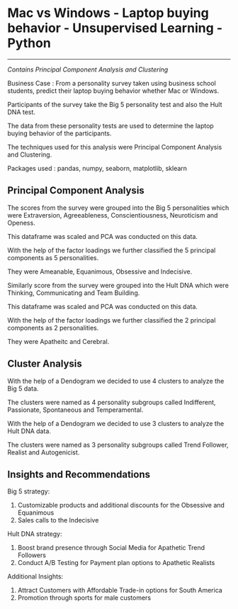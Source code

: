 # Mac vs Windows - Laptop buying behavior - Unsupervised Learning - Python
-------------------------------------------------------------------------
*Contains Principal Component Analysis and Clustering*

Business Case : From a personality survey taken using business school students, predict their laptop buying behavior whether Mac or Windows.

Participants of the survey take the Big 5 personality test and also the Hult DNA test.

The data from these personality tests are used to determine the laptop buying behavior of the participants. 

The techniques used for this analysis were Principal Component Analysis and Clustering. 

Packages used : pandas, numpy, seaborn, matplotlib, sklearn 

Principal Component Analysis
----------------------------

The scores from the survey were grouped into the Big 5 personalities which were Extraversion, Agreeableness, Conscientiousness, Neuroticism and Openess.

This dataframe was scaled and PCA was conducted on this data. 

With the help of the factor loadings we further classified the 5 principal components as 5 personalities.

They were Ameanable, Equanimous, Obsessive and Indecisive. 

Similarly score from the survey were grouped into the Hult DNA which were Thinking, Communicating and Team Building.

This dataframe was scaled and PCA was conducted on this data. 

With the help of the factor loadings we further classified the 2 principal components as 2 personalities.

They were Apatheitc and Cerebral. 

Cluster Analysis
-----------------
With the help of a Dendogram we decided to use 4 clusters to analyze the Big 5 data. 

The clusters were named as 4 personality subgroups called Indifferent, Passionate, Spontaneous and Temperamental. 

With the help of a Dendogram we decided to use 3 clusters to analyze the Hult DNA data. 

The clusters were named as 3 personality subgroups called Trend Follower, Realist and Autogenicist. 

Insights and Recommendations
-----------------------------

Big 5 strategy:

1. Customizable products and additional discounts for the Obsessive and Equanimous
2. Sales calls to the Indecisive

Hult DNA strategy:

1. Boost brand presence through Social Media for Apathetic Trend Followers
2. Conduct A/B Testing for Payment plan options to Apathetic Realists

Additional Insights:

1. Attract Customers with Affordable Trade-in options for South America
2. Promotion through sports for male customers

 




